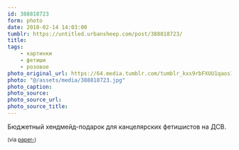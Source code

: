 ```yaml
---
id: 388818723
form: photo
date: 2010-02-14 14:03:00
tumblr: https://untitled.urbansheep.com/post/388818723/
title:
tags:
    - картинки
    - фетиши
    - розовое
photo_original_url: https://64.media.tumblr.com/tumblr_kxs9rbFXUU1qaos1wo1_400.jpg
photo: "@/assets/media/388818723.jpg"
photo_caption:
photo_source:
photo_source_url:
photo_source_title:
---
```


<p>Бюджетный хендмейд-подарок для канцелярских фетишистов на ДСВ.</p>

<p><small>(via <a href="http://paper-.tumblr.com/post/387606395" class="tumblr_blog">paper-</a>)</small></p>
